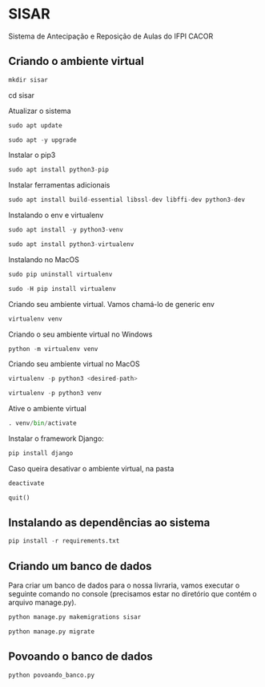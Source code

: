 # SISAR

Sistema de Antecipação e Reposição de Aulas do IFPI CACOR


## Criando o ambiente virtual

```python
mkdir sisar
```

cd sisar

Atualizar o sistema

```python
sudo apt update 
```


```python
sudo apt -y upgrade
```

Instalar o pip3

```python
sudo apt install python3-pip
```

Instalar ferramentas adicionais


```python
sudo apt install build-essential libssl-dev libffi-dev python3-dev
```

Instalando o env e virtualenv


```python
sudo apt install -y python3-venv
```

```python
sudo apt install python3-virtualenv
```

Instalando no MacOS

```python
sudo pip uninstall virtualenv

sudo -H pip install virtualenv
```

Criando seu ambiente virtual. Vamos chamá-lo de generic env


```python
virtualenv venv
```

Criando o seu ambiente virtual no Windows 

```python
python -m virtualenv venv
```

Criando seu ambiente virtual no MacOS

```python
virtualenv -p python3 <desired-path>

virtualenv -p python3 venv

```

Ative o ambiente virtual 

```python
. venv/bin/activate
```

Instalar o framework Django:

```python
pip install django
```

Caso queira desativar o ambiente virtual, na pasta

```python
deactivate 
```

```python
quit()
```

## Instalando as dependências ao sistema

```python
pip install -r requirements.txt
```

## Criando um banco de dados 

Para criar um banco de dados para o nossa livraria, vamos executar o seguinte comando no console (precisamos estar no diretório que contém o arquivo manage.py).

```python
python manage.py makemigrations sisar 
```

```python
python manage.py migrate 
```

## Povoando o banco de dados 


```python
python povoando_banco.py
```
